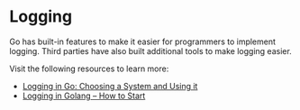 # Logging

Go has built-in features to make it easier for programmers to implement logging. Third parties have also built additional tools to make logging easier.

Visit the following resources to learn more:

- [Logging in Go: Choosing a System and Using it](https://www.honeybadger.io/blog/golang-logging/)
- [Logging in Golang – How to Start](https://www.loggly.com/use-cases/logging-in-golang-how-to-start/)